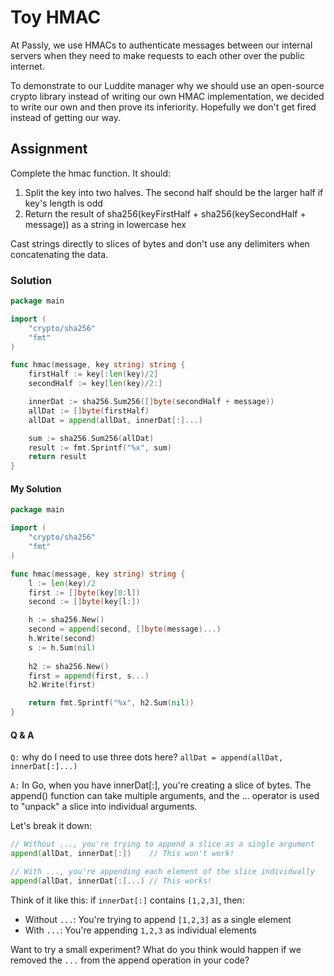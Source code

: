 # Toy HMAC

At Passly, we use HMACs to authenticate messages between our internal servers when they need to make requests to each other over the public internet.

To demonstrate to our Luddite manager why we should use an open-source crypto library instead of writing our own HMAC implementation, we decided to write our own and then prove its inferiority. Hopefully we don't get fired instead of getting our way.

## Assignment

Complete the hmac function. It should:

1. Split the key into two halves. The second half should be the larger half if key's length is odd
2. Return the result of sha256(keyFirstHalf + sha256(keySecondHalf + message)) as a string in lowercase hex

Cast strings directly to slices of bytes and don't use any delimiters when concatenating the data.

### Solution

```go
package main

import (
	"crypto/sha256"
	"fmt"
)

func hmac(message, key string) string {
	firstHalf := key[:len(key)/2]
	secondHalf := key[len(key)/2:]

	innerDat := sha256.Sum256([]byte(secondHalf + message))
	allDat := []byte(firstHalf)
	allDat = append(allDat, innerDat[:]...)

	sum := sha256.Sum256(allDat)
	result := fmt.Sprintf("%x", sum)
	return result
}
```

#### My Solution

```go
package main

import (
	"crypto/sha256"
	"fmt"
)

func hmac(message, key string) string {
	l := len(key)/2
	first := []byte(key[0:l])
	second := []byte(key[l:])

	h := sha256.New()
	second = append(second, []byte(message)...)
	h.Write(second)
	s := h.Sum(nil)
	
	h2 := sha256.New()
	first = append(first, s...)
	h2.Write(first)

	return fmt.Sprintf("%x", h2.Sum(nil))
}
```

#### Q & A

`Q:` why do I need to use three dots here? `allDat = append(allDat, innerDat[:]...)`

`A:` In Go, when you have innerDat[:], you're creating a slice of bytes. The append() function can take multiple arguments, and the ... operator is used to "unpack" a slice into individual arguments.

Let's break it down:

```go
// Without ..., you're trying to append a slice as a single argument
append(allDat, innerDat[:])    // This won't work!

// With ..., you're appending each element of the slice individually
append(allDat, innerDat[:]...) // This works!
```

Think of it like this: if `innerDat[:]` contains `[1,2,3]`, then:

- Without `...`: You're trying to append `[1,2,3]` as a single element
- With `...`: You're appending `1,2,3` as individual elements

Want to try a small experiment? What do you think would happen if we removed the `...` from the append operation in your code?
